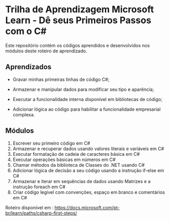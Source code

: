 # Trilha de Aprendizagem Microsoft Learn - Dê seus Primeiros Passos com o C#


Este repositório contém os códigos aprendidos e desenvolvidos nos módulos deste roteiro de aprendizado.

## Aprendizados

- Gravar minhas primeiras linhas de código C#;

- Armazenar e manipular dados para modificar seu tipo e aparência;

- Executar a funcionalidade interna disponível em bibliotecas de código;

- Adicionar lógica ao código para habilitar a funcionalidade empresarial complexa.

## Módulos
1. Escrever seu primeiro código em C#
2. Armazenar e recuperar dados usando valores literais e variáveis em C#
3. Executar formatação de cadeia de caracteres básica em C#
4. Executar operações básicas em números em C#
5. Chamar métodos da biblioteca de Classes do .NET usando C#
6. Adicionar lógica de decisão a seu código usando a instrução if-else em C#
7. Armazenar e iterar em sequências de dados usando Matrizes e a instrução foreach em C#
8. Criar código legível com convenções, espaço em branco e comentários em C#


Roteiro disponível em : https://docs.microsoft.com/pt-br/learn/paths/csharp-first-steps/

